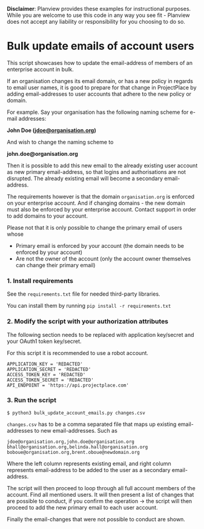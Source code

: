 **Disclaimer**: Planview provides these examples for instructional purposes. While you are welcome to use this
code in any way you see fit - Planview does not accept any liability or responsibility for you choosing to do so.

# Bulk update emails of account users

This script showcases how to update the email-address of members of an enterprise account in bulk.

If an organisation changes its email domain, or has a new policy in regards to email user names, it
is good to prepare for that change in ProjectPlace by adding email-addresses to user accounts that
adhere to the new policy or domain.

For example. Say your organisation has the following naming scheme for e-mail addresses:

__John Doe (jdoe@organisation.org)__

And wish to change the naming scheme to

__john.doe@organisation.org__

Then it is possible to add this new email to the already existing user account as new primary email-address, so that
logins and authorisations are not disrupted. The already existing email will become a secondary email-address.

The requirements however is that the domain `organisation.org` is enforced on your enterprise account. And
if changing domains - the new domain must also be enforced by your enterprise account. Contact support in order
to add domains to your account.

Please not that it is only possible to change the primary email of users whose

* Primary email is enforced by your account (the domain needs to be enforced by your account)
* Are not the owner of the account (only the account owner themselves can change their primary email)


### 1. Install requirements

See the `requirements.txt` file for needed third-party libraries.

You can install them by running `pip install -r requirements.txt`

### 2. Modify the script with your authorization attributes

The following section needs to be replaced with application key/secret and your OAuth1 token key/secret.

For this script it is recommended to use a robot account.

```
APPLICATION_KEY = 'REDACTED'
APPLICATION_SECRET = 'REDACTED'
ACCESS_TOKEN_KEY = 'REDACTED'
ACCESS_TOKEN_SECRET = 'REDACTED'
API_ENDPOINT = 'https://api.projectplace.com'
```

### 3. Run the script

```
$ python3 bulk_update_account_emails.py changes.csv
```

`changes.csv` has to be a comma separated file that maps up existing email-addresses to new email-addresses. 
Such as

```
jdoe@organisation.org,john.doe@organisation.org
bhall@organisation.org,belinda.hall@organisation.org
boboue@organisation.org,brent.oboue@newdomain.org
```

Where the left column represents existing email, and right column represents email-address to be added to the user
as a secondary email-address.

The script will then proceed to loop through all full account members of the account. Find all mentioned users.
It will then present a list of changes that are possible to conduct, if you confirm the operation -> the script
will then proceed to add the new primary email to each user account.

Finally the email-changes that were not possible to conduct are shown.
